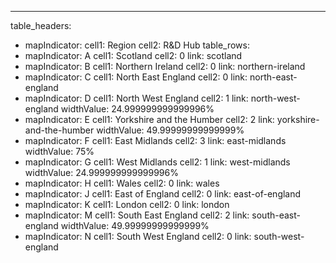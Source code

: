 ---
table_headers:
 - mapIndicator:
   cell1: Region
   cell2: R&D Hub
table_rows:
 - mapIndicator: A
   cell1: Scotland
   cell2: 0
   link: scotland
 - mapIndicator: B
   cell1: Northern Ireland
   cell2: 0
   link: northern-ireland
 - mapIndicator: C
   cell1: North East England
   cell2: 0
   link: north-east-england
 - mapIndicator: D
   cell1: North West England
   cell2: 1
   link: north-west-england
   widthValue: 24.999999999999996%
 - mapIndicator: E
   cell1: Yorkshire and the Humber
   cell2: 2
   link: yorkshire-and-the-humber
   widthValue: 49.99999999999999%
 - mapIndicator: F
   cell1: East Midlands
   cell2: 3
   link: east-midlands
   widthValue: 75%
 - mapIndicator: G
   cell1: West Midlands
   cell2: 1
   link: west-midlands
   widthValue: 24.999999999999996%
 - mapIndicator: H
   cell1: Wales
   cell2: 0
   link: wales
 - mapIndicator: J
   cell1: East of England
   cell2: 0
   link: east-of-england
 - mapIndicator: K
   cell1: London
   cell2: 0
   link: london
 - mapIndicator: M
   cell1: South East England
   cell2: 2
   link: south-east-england
   widthValue: 49.99999999999999%
 - mapIndicator: N
   cell1: South West England
   cell2: 0
   link: south-west-england
